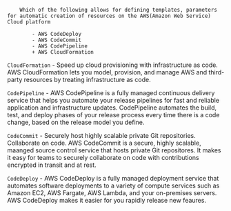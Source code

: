 ```
    Which of the following allows for defining templates, parameters for automatic creation of resources on the AWS(Amazon Web Service) Cloud platform

        - AWS CodeDeploy
        - AWS CodeCommit
        - AWS CodePipeline
        + AWS CloudFormation
```

`CloudFormation` - Speed up cloud provisioning with infrastructure as code. AWS CloudFormation lets you model, provision, and manage AWS and third-party resources by treating infrastructure as code.

`CodePipeline` - AWS CodePipeline is a fully managed continuous delivery service that helps you automate your release pipelines for fast and reliable application and infrastructure updates. CodePipeline automates the build, test, and deploy phases of your release process every time there is a code change, based on the release model you define.

`CodeCommit` - Securely host highly scalable private Git repositories. Collaborate on code. AWS CodeCommit is a secure, highly scalable, maanged source control service that hosts private Git repositores. It makes it easy for teams to securely collaborate on code with contributions encrypted in transit and at rest.

`CodeDeploy` - AWS CodeDeploy is a fully managed deployment service that automates software deployments to a variety of compute services such as Amazon EC2, AWS Fargate, AWS Lambda, and your on-premises servers. AWS CodeDeploy makes it easier for you rapidly release new feaures.